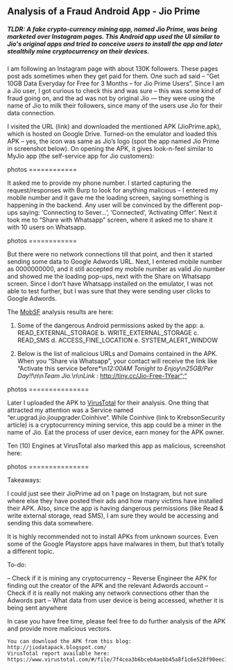## Analysis of a Fraud Android App - Jio Prime

##### TLDR: A fake crypto-currency mining app, named Jio Prime, was being marketed over Instagram pages. This Android app used the UI similar to Jio's original apps and tried to conceive users to install the app and later stealthily mine cryptocurrency on their devices.

I am following an Instagram page with about 130K followers. These pages post ads sometimes when they get paid for them. One such ad said – “Get 10GB Data Everyday for Free for 3 Months – for Jio Prime Users”. Since I am a Jio user, I got curious to check this and was sure – this was some kind of fraud going on, and the ad was not by original Jio — they were using the name of Jio to milk their followers, since many of the users use Jio for their data connection.

I visited the URL (link) and downloaded the mentioned APK (JioPrime.apk), which is hosted on Google Drive. Turned-on the emulator and loaded this APK – yes, the icon was same as Jio’s logo (spot the app named Jio Prime in screenshot below). On opening the APK, it gives look-n-feel similar to MyJio app (the self-service app for Jio customers):

photos ============

It asked me to provide my phone number. I started capturing the request/responses with Burp to look for anything malicious – I entered my mobile number and it gave me the loading screen, saying something is happening in the backend. Any user will be convinced by the different pop-ups saying: ‘Connecting to Sever…’, ‘Connected’, ‘Activating Offer’. Next it took me to “Share with Whatsapp” screen, where it asked me to share it with 10 users on Whatsapp.

photos ============

But there were no network connections till that point, and then it started sending some data to Google Adwords URL.
Next, I entered mobile number as 0000000000, and it still accepted my mobile number as valid Jio number and showed me the loading pop-ups, next with the Share on Whatsapp screen. Since I don’t have Whatsapp installed on the emulator, I was not able to test further, but I was sure that they were sending user clicks to Google Adwords.

The [MobSF](https://github.com/MobSF/Mobile-Security-Framework-MobSF) analysis results are here: 

1. Some of the dangerous Android permissions asked by the app:
a. READ_EXTERNAL_STORAGE
b. WRITE_EXTERNAL_STORAGE
c. READ_SMS
d. ACCESS_FINE_LOCATION
e. SYSTEM_ALERT_WINDOW

2. Below is the list of malicious URLs and Domains contained in the APK. When you “Share via Whatsapp”, your contact will receive the link like “Activate this service before*\n*12:00AM Tonight to Enjoy*\n*25GB/Per Day!!*\n\n*Team Jio.*\n\n*Link* : http://tiny.cc/Jio-Free-1Year“;“

photos ===============

Later I uploaded the APK to [VirusTotal](https://www.virustotal.com/gui/home/upload) for their analysis. One thing that attracted my attention was a Service named “er.upgrad.jio.jioupgrader.Coinhive“. While Coinhive (link to KrebsonSecurity article) is a cryptocurrency mining service, this app could be a miner in the name of Jio. Eat the process of user device, earn money for the APK owner.

Ten (10) Engines at VirusTotal also marked this app as malicious, screenshot here:

photos ===============

Takeaways:

I could just see their JioPrime ad on 1 page on Instagram, but not sure where else they have posted their ads and how many victims have installed their APK. Also, since the app is having dangerous permissions (like Read & write external storage, read SMS), I am sure they would be accessing and sending this data somewhere.

It is highly recommended not to install APKs from unknown sources. Even some of the Google Playstore apps have malwares in them, but that’s totally a different topic.

To-do:

– Check if it is mining any cryptocurrency
– Reverse Engineer the APK for finding out the creator of the APK and the relevant Adwords account
– Check if it is really not making any network connections other than the Adwords part
– What data from user device is being accessed, whether it is being sent anywhere

In case you have free time, please feel free to do further analysis of the APK and provide more malicious vectors.

    You can download the APK from this blog: http://jiodatapack.blogspot.com/
    VirusTotal report available here: https://www.virustotal.com/#/file/7f4cea3b6bceb4aebb45a8f1c6e528f90eec1a87009f18d93de51b32fc85034c/detection
